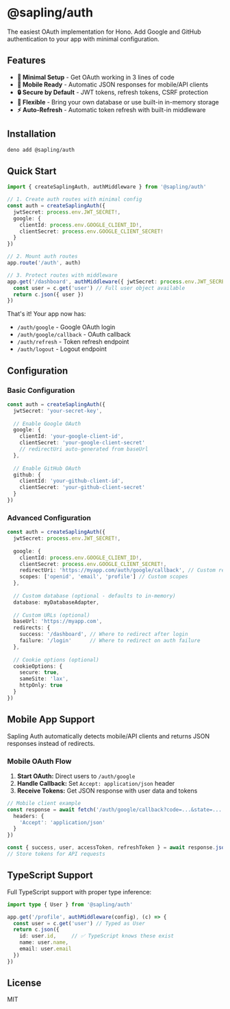 # @sapling/auth

The easiest OAuth implementation for Hono. Add Google and GitHub authentication to your app with minimal configuration.

## Features

- **🚀 Minimal Setup** - Get OAuth working in 3 lines of code
- **📱 Mobile Ready** - Automatic JSON responses for mobile/API clients
- **🔒 Secure by Default** - JWT tokens, refresh tokens, CSRF protection
- **🎨 Flexible** - Bring your own database or use built-in in-memory storage
- **⚡ Auto-Refresh** - Automatic token refresh with built-in middleware

## Installation

```bash
deno add @sapling/auth
```

## Quick Start

```typescript
import { createSaplingAuth, authMiddleware } from '@sapling/auth'

// 1. Create auth routes with minimal config
const auth = createSaplingAuth({
  jwtSecret: process.env.JWT_SECRET!,
  google: {
    clientId: process.env.GOOGLE_CLIENT_ID!,
    clientSecret: process.env.GOOGLE_CLIENT_SECRET!
  }
})

// 2. Mount auth routes
app.route('/auth', auth)

// 3. Protect routes with middleware
app.get('/dashboard', authMiddleware({ jwtSecret: process.env.JWT_SECRET! }), (c) => {
  const user = c.get('user') // Full user object available
  return c.json({ user })
})
```

That's it! Your app now has:
- `/auth/google` - Google OAuth login
- `/auth/google/callback` - OAuth callback
- `/auth/refresh` - Token refresh endpoint  
- `/auth/logout` - Logout endpoint

## Configuration

### Basic Configuration

```typescript
const auth = createSaplingAuth({
  jwtSecret: 'your-secret-key',
  
  // Enable Google OAuth
  google: {
    clientId: 'your-google-client-id',
    clientSecret: 'your-google-client-secret'
    // redirectUri auto-generated from baseUrl
  },
  
  // Enable GitHub OAuth
  github: {
    clientId: 'your-github-client-id', 
    clientSecret: 'your-github-client-secret'
  }
})
```

### Advanced Configuration

```typescript
const auth = createSaplingAuth({
  jwtSecret: process.env.JWT_SECRET!,
  
  google: {
    clientId: process.env.GOOGLE_CLIENT_ID!,
    clientSecret: process.env.GOOGLE_CLIENT_SECRET!,
    redirectUri: 'https://myapp.com/auth/google/callback', // Custom redirect
    scopes: ['openid', 'email', 'profile'] // Custom scopes
  },
  
  // Custom database (optional - defaults to in-memory)
  database: myDatabaseAdapter,
  
  // Custom URLs (optional)
  baseUrl: 'https://myapp.com',
  redirects: {
    success: '/dashboard', // Where to redirect after login
    failure: '/login'      // Where to redirect on auth failure
  },
  
  // Cookie options (optional)
  cookieOptions: {
    secure: true,
    sameSite: 'lax',
    httpOnly: true
  }
})
```

## Mobile App Support

Sapling Auth automatically detects mobile/API clients and returns JSON responses instead of redirects.

### Mobile OAuth Flow

1. **Start OAuth:** Direct users to `/auth/google`
2. **Handle Callback:** Set `Accept: application/json` header
3. **Receive Tokens:** Get JSON response with user data and tokens

```typescript
// Mobile client example
const response = await fetch('/auth/google/callback?code=...&state=...', {
  headers: {
    'Accept': 'application/json'
  }
})

const { success, user, accessToken, refreshToken } = await response.json()
// Store tokens for API requests
```

## TypeScript Support

Full TypeScript support with proper type inference:

```typescript
import type { User } from '@sapling/auth'

app.get('/profile', authMiddleware(config), (c) => {
  const user = c.get('user') // Typed as User
  return c.json({ 
    id: user.id,     // ✅ TypeScript knows these exist
    name: user.name,
    email: user.email
  })
})
```

## License

MIT